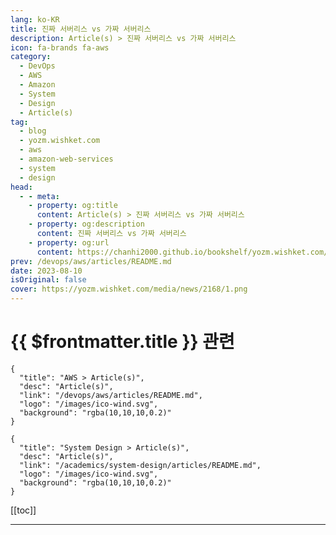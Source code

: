```yaml
---
lang: ko-KR
title: 진짜 서버리스 vs 가짜 서버리스
description: Article(s) > 진짜 서버리스 vs 가짜 서버리스
icon: fa-brands fa-aws
category: 
  - DevOps
  - AWS
  - Amazon
  - System
  - Design
  - Article(s)
tag: 
  - blog
  - yozm.wishket.com
  - aws
  - amazon-web-services
  - system
  - design
head:
  - - meta:
    - property: og:title
      content: Article(s) > 진짜 서버리스 vs 가짜 서버리스
    - property: og:description
      content: 진짜 서버리스 vs 가짜 서버리스
    - property: og:url
      content: https://chanhi2000.github.io/bookshelf/yozm.wishket.com/2168.html
prev: /devops/aws/articles/README.md
date: 2023-08-10
isOriginal: false
cover: https://yozm.wishket.com/media/news/2168/1.png
---
```


# {{ $frontmatter.title }} 관련

```component VPCard
{
  "title": "AWS > Article(s)",
  "desc": "Article(s)",
  "link": "/devops/aws/articles/README.md",
  "logo": "/images/ico-wind.svg",
  "background": "rgba(10,10,10,0.2)"
}
```

```component VPCard
{
  "title": "System Design > Article(s)",
  "desc": "Article(s)",
  "link": "/academics/system-design/articles/README.md",
  "logo": "/images/ico-wind.svg",
  "background": "rgba(10,10,10,0.2)"
}
```

[[toc]]

---

<SiteInfo
  name="진짜 서버리스 vs 가짜 서버리스 | 요즘IT"
  desc="서버리스는 클라우드의 최신 트렌드로 떠오르고 있습니다. 그렇다면 Server-Less는 무엇일까요? 처음 들어 본 개발자는 서버가 없는 것처럼 느껴질 수 있습니다. Red Hat에서는 서버리스에 대해 다음과 같이 정의했습니다. 서버리스(serverless)란 개발자가 서버를 관리할 필요 없이 애플리케이션을 빌드하고 실행할 수 있도록 하는 클라우드 네이티브 개발 모델입니다. 즉, 서버가 없는 것이 아니라 서버를 구축하고 유지, 관리하며 트래픽에 맞게 스케일링할 필요가 없다는 의미입니다."
  url="https://yozm.wishket.com/magazine/detail/2168/"
  logo="https://yozm.wishket.com/static/renewal/img/global/gnb_yozmit.svg"
  preview="https://yozm.wishket.com/media/news/2168/1.png"/>

<!-- TODO: 작성 -->

